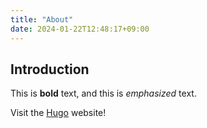 ```yaml
---
title: "About"
date: 2024-01-22T12:48:17+09:00
---
```


## Introduction

This is **bold** text, and this is *emphasized* text.

Visit the [Hugo](https://gohugo.io) website!
